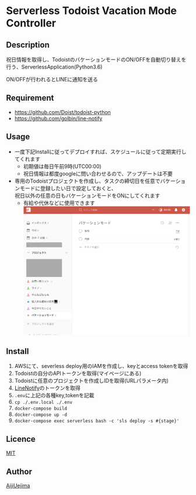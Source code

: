 Serverless Todoist Vacation Mode Controller
====

## Description

祝日情報を取得し、TodoistのバケーションモードのON/OFFを自動切り替えを行う、ServerlessApplication(Python3.6)

ON/OFFが行われるとLINEに通知を送る

## Requirement

- https://github.com/Doist/todoist-python
- https://github.com/golbin/line-notify

## Usage

- 一度下記Installに従ってデプロイすれば、スケジュールに従って定期実行してくれます
    - 初期値は毎日午前9時(UTC00:00)
    - 祝日情報は都度googleに問い合わせるので、アップデートは不要
- 専用のTodoistプロジェクトを作成し、タスクの締切日を任意でバケーションモードに登録したい日で設定しておくと、  
祝日以外の任意の日もバケーションモードをONにしてくれます
    - 有給や代休などに使用できます
    ![vacation_mode_pj.png](./readme_vacation_mode_pj.png)

## Install

1. AWSにて、severless deploy用のIAMを作成し、keyとaccess tokenを取得 
2. Todoistの自分のAPIトークンを取得(マイページにある)
3. Todoistに任意のプロジェクトを作成しIDを取得(URLパラメータ内)
3. [LineNotify](https://notify-bot.line.me/my/)のトークンを取得
4. `.env`に上記の各種key,tokenを記載
5. `cp ./.env.local ./.env`
6. `docker-compose build`
7. `docker-compose up -d`
8. `docker-compose exec serverless bash -c 'sls deploy -s #{stage}'`

## Licence

[MIT](https://github.com/aiji42/serverless-auto-control-todoist/blob/master/LICENSE)

## Author

[AijiUejima](https://github.com/aiji42)
